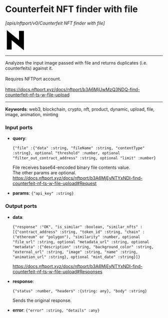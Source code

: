 # Counterfeit NFT finder with file

_[apis/nftport/v0/Counterfeit NFT finder with file]_

![icon](</assets/icons/352b98b2-6df6-4a21-93e1-a31cf5b9311d.png>)

---

Analyzes the input image passed with file and returns duplicates (i.e. counterfeits) against it. <br>
<br>
Requires NFTPort account.<br>
<br>
https://docs.nftport.xyz/docs/nftport/b3A6MjUwMzQ3NDQ-find-counterfeit-nf-ts-w-file-upload<br>

---

__Keywords__: web3, blockchain, crypto, nft, product, dynamic, upload, file, image, animation, minting

### Input ports

* __query__: 
    ```
    {"file" :{"data" :string, "fileName" :string, "contentType" :string}, optional "threshold" :number, optional "filter_out_contract_address" :string, optional "limit" :number}
    ```

    File receives base64-encoded binary file contents value. <br>
    The other params are optional. <br>
    https://docs.nftport.xyz/docs/nftport/b3A6MjEyNTYxNDI-find-counterfeit-nf-ts-w-file-upload#Request<br>


* __params__: ` {"api_key" :string} `

### Output ports

* __data__: 
    ```
    {"response" :"OK", "is_similar" :boolean, "similar_nfts" :[{"contract_address" :string, "token_id" :string, "chain" :("ethereum" or "polygon"), "similarity" :number, optional "file_url" :string, optional "metadata_url" :string, optional "metadata" :{"description" :string, "background_color" :string, "external_url" :string, "image" :string, "name" :string, "animation_url" :string}, optional "mint_date" :string}]}
    ```

    https://docs.nftport.xyz/docs/nftport/b3A6MjEyNTYxNDI-find-counterfeit-nf-ts-w-file-upload#Responses<br>


* __response__: 
    ```
    {"status" :number, "headers" :{string: any}, "body" :string}
    ```

    Sends the original response.<br>


* __error__: ` {"error" :string, "details" :any} `

